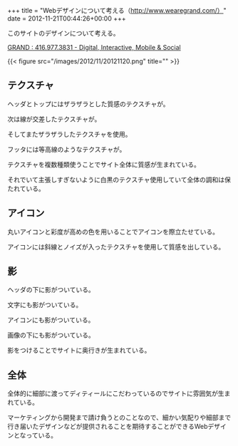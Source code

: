 +++
title = "Webデザインについて考える（http://www.wearegrand.com/）"
date = 2012-11-21T00:44:26+00:00
+++

このサイトのデザインについて考える。

[GRAND : 416.977.3831 - Digital, Interactive, Mobile & Social](http://www.wearegrand.com/)

{{< figure src="/images/2012/11/20121120.png" title="" >}}

## テクスチャ

ヘッダとトップにはザラザラとした質感のテクスチャが。

次は線が交差したテクスチャが。

そしてまたザラザラしたテクスチャを使用。

フッタには等高線のようなテクスチャが。

テクスチャを複数種類使うことでサイト全体に質感が生まれている。

それでいて主張しすぎないように白黒のテクスチャ使用していて全体の調和は保たれている。

## アイコン

丸いアイコンと彩度が高めの色を用いることでアイコンを際立たせている。

アイコンには斜線とノイズが入ったテクスチャを使用して質感を出している。

## 影

ヘッダの下に影がついている。

文字にも影がついている。

アイコンにも影がついている。

画像の下にも影がついている。

影をつけることでサイトに奥行きが生まれている。

## 全体

全体的に細部に渡ってディティールにこだわっているのでサイトに雰囲気が生まれている。

マーケティングから開発まで請け負うとのことなので、細かい気配りや細部まで行き届いたデザインなどが提供されることを期待することができるWebデザインとなっている。
